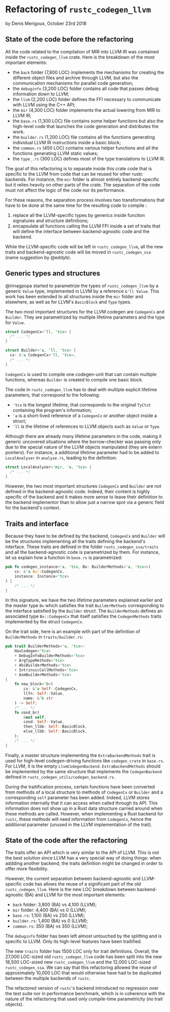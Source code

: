 # Refactoring of `rustc_codegen_llvm`
by Denis Merigoux, October 23rd 2018

## State of the code before the refactoring

All the code related to the compilation of MIR into LLVM IR was contained inside the `rustc_codegen_llvm` crate. Here is the breakdown of the most important elements:
* the `back` folder (7,800 LOC) implements the mechanisms for creating the different object files and archive through LLVM, but also the communication mechanisms for parallel code generation;
* the `debuginfo` (3,200 LOC) folder contains all code that passes debug information down to LLVM;
* the `llvm` (2,200 LOC) folder defines the FFI necessary to communicate with LLVM using the C++ API;
* the `mir` (4,300 LOC) folder implements the actual lowering from MIR to LLVM IR;
* the `base.rs` (1,300 LOC) file contains some helper functions but also the high-level code that launches the code generation and distributes the work.
* the `builder.rs` (1,200 LOC) file contains all the functions generating individual LLVM IR instructions inside a basic block;
* the `common.rs` (450 LOC) contains various helper functions and all the functions generating LLVM static values;
* the `type_.rs` (300 LOC) defines most of the type translations to LLVM IR.

The goal of this refactoring is to separate inside this crate code that is specific to the LLVM from code that can be reused for other rustc backends. For instance, the `mir` folder is almost entirely backend-specific but it relies heavily on other parts of the crate. The separation of the code must not affect the logic of the code nor its performance.

For these reasons, the separation process involves two transformations that have to be done at the same time for the resulting code to compile :

1. replace all the LLVM-specific types by generics inside function signatures and structure definitions;
2. encapsulate all functions calling the LLVM FFI inside a set of traits that will define the interface between backend-agnostic code and the backend.

While the LLVM-specific code will be left in `rustc_codegen_llvm`, all the new traits and backend-agnostic code will be moved in `rustc_codegen_ssa` (name suggestion by @eddyb).

## Generic types and structures

@irinagpopa started to parametrize the types of `rustc_codegen_llvm` by a generic `Value` type, implemented in LLVM by a reference `&'ll Value`. This work has been extended to all structures inside the `mir` folder and elsewhere, as well as for LLVM's `BasicBlock` and `Type` types.

The two most important structures for the LLVM codegen are `CodegenCx` and `Builder`. They are parametrized by multiple lifetime parameters and the type for `Value`.

```rust
struct CodegenCx<'ll, 'tcx> {
  /* ... */
}

struct Builder<'a, 'll, 'tcx> {
  cx: &'a CodegenCx<'ll, 'tcx>,
  /* ... */
}
```

`CodegenCx` is used to compile one codegen-unit that can contain multiple functions, whereas `Builder` is created to compile one basic block.

The code in `rustc_codegen_llvm` has to deal with multiple explicit lifetime parameters, that correspond to the following:
* `'tcx` is the longest lifetime, that corresponds to the original `TyCtxt` containing the program's information;
* `'a` is a short-lived reference of a `CodegenCx` or another object inside a struct;
* `'ll` is the lifetime of references to LLVM objects such as `Value` or `Type`.

Although there are already many lifetime parameters in the code, making it generic uncovered situations where the borrow-checker was passing only due to the special nature of the LLVM objects manipulated (they are extern pointers). For instance, a additional lifetime parameter had to be added to `LocalAnalyser` in `analyse.rs`, leading to the definition:

```rust
struct LocalAnalyzer<'mir, 'a, 'tcx> {
  /* ... */
}
```

However, the two most important structures `CodegenCx` and `Builder` are not defined in the backend-agnostic code. Indeed, their content is highly specific of the backend and it makes more sense to leave their definition to the backend implementor than to allow just a narrow spot via a generic field for the backend's context.

## Traits and interface

Because they have to be defined by the backend, `CodegenCx` and `Builder` will be the structures implementing all the traits defining the backend's interface. These traits are defined in the folder `rustc_codegen_ssa/traits` and all the backend-agnostic code is parametrized by them. For instance, let us explain how a function in `base.rs` is parametrized:

```rust
pub fn codegen_instance<'a, 'tcx, Bx: BuilderMethods<'a, 'tcx>>(
    cx: &'a Bx::CodegenCx,
    instance: Instance<'tcx>
) {
    /* ... */
}
```

In this signature, we have the two lifetime parameters explained earlier and the master type `Bx` which satisfies the trait `BuilderMethods` corresponding to the interface satisfied by the `Builder` struct. The `BuilderMethods` defines an associated type `Bx::CodegenCx` that itself satisfies the `CodegenMethods` traits implemented by the struct `CodegenCx`.

On the trait side, here is an example with part of the definition of `BuilderMethods` in `traits/builder.rs`:

```rust
pub trait BuilderMethods<'a, 'tcx>:
    HasCodegen<'tcx>
    + DebugInfoBuilderMethods<'tcx>
    + ArgTypeMethods<'tcx>
    + AbiBuilderMethods<'tcx>
    + IntrinsicCallMethods<'tcx>
    + AsmBuilderMethods<'tcx>
{
    fn new_block<'b>(
        cx: &'a Self::CodegenCx,
        llfn: Self::Value,
        name: &'b str
    ) -> Self;
    /* ... */
    fn cond_br(
        &mut self,
        cond: Self::Value,
        then_llbb: Self::BasicBlock,
        else_llbb: Self::BasicBlock,
    );
    /* ... */
}
```

Finally, a master structure implementing the `ExtraBackendMethods` trait is used for high-level codegen-driving functions like `codegen_crate` in `base.rs`. For LLVM, it is the empty `LlvmCodegenBackend`. `ExtraBackendMethods` should be implemented by the same structure that implements the `CodegenBackend` defined in `rustc_codegen_utils/codegen_backend.rs`.

During the traitification process, certain functions have been converted from methods of a local structure to methods of `CodegenCx` or `Builder` and a corresponding `self` parameter has been added. Indeed, LLVM stores information internally that it can access when called through its API. This information does not show up in a Rust data structure carried around when these methods are called. However, when implementing a Rust backend for `rustc`, these methods will need information from `CodegenCx`, hence the additional parameter (unused in the LLVM implementation of the trait).

## State of the code after the refactoring

The traits offer an API which is very similar to the API of LLVM. This is not the best solution since LLVM has a very special way of doing things: when addding another backend, the traits definition might be changed in order to offer more flexibility.

However, the current separation between backend-agnostic and LLVM-specific code has allows the reuse of a significant part of the old `rustc_codegen_llvm`. Here is the new LOC breakdown between backend-agnostic (BA) and LLVM for the most important elements:

* `back` folder: 3,800 (BA) vs 4,100 (LLVM);
* `mir` folder: 4,400 (BA) vs 0 (LLVM);
* `base.rs`: 1,100 (BA) vs 250 (LLVM);
* `builder.rs`: 1,400 (BA) vs 0 (LLVM);
* `common.rs`: 350 (BA) vs 350 (LLVM);

The `debuginfo` folder has been left almost untouched by the splitting and is specific to LLVM. Only its high-level features have been traitified.

The new `traits` folder has 1500 LOC only for trait definitions. Overall, the 27,000 LOC-sized old `rustc_codegen_llvm` code has been split into the new 18,500 LOC-sized new `rustc_codegen_llvm` and the 12,000 LOC-sized `rustc_codegen_ssa`. We can say that this refactoring allowed the reuse of approximately 10,000 LOC that would otherwise have had to be duplicated between the multiple backends of `rustc`.

The refactored version of `rustc`'s backend introduced no regression over the test suite nor in performance benchmark, which is in coherence with the nature of the refactoring that used only compile-time parametricity (no trait objects).
